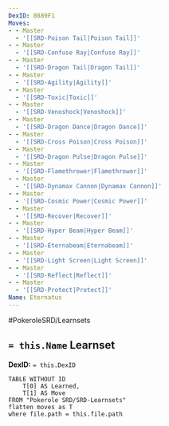 ```yaml
---
DexID: 0889F1
Moves:
- - Master
  - '[[SRD-Poison Tail|Poison Tail]]'
- - Master
  - '[[SRD-Confuse Ray|Confuse Ray]]'
- - Master
  - '[[SRD-Dragon Tail|Dragon Tail]]'
- - Master
  - '[[SRD-Agility|Agility]]'
- - Master
  - '[[SRD-Toxic|Toxic]]'
- - Master
  - '[[SRD-Venoshock|Venoshock]]'
- - Master
  - '[[SRD-Dragon Dance|Dragon Dance]]'
- - Master
  - '[[SRD-Cross Poison|Cross Poison]]'
- - Master
  - '[[SRD-Dragon Pulse|Dragon Pulse]]'
- - Master
  - '[[SRD-Flamethrower|Flamethrower]]'
- - Master
  - '[[SRD-Dynamax Cannon|Dynamax Cannon]]'
- - Master
  - '[[SRD-Cosmic Power|Cosmic Power]]'
- - Master
  - '[[SRD-Recover|Recover]]'
- - Master
  - '[[SRD-Hyper Beam|Hyper Beam]]'
- - Master
  - '[[SRD-Eternabeam|Eternabeam]]'
- - Master
  - '[[SRD-Light Screen|Light Screen]]'
- - Master
  - '[[SRD-Reflect|Reflect]]'
- - Master
  - '[[SRD-Protect|Protect]]'
Name: Eternatus
---
```


#PokeroleSRD/Learnsets

## `= this.Name` Learnset

**DexID:** `= this.DexID`

```dataview
TABLE WITHOUT ID
    T[0] AS Learned,
    T[1] AS Move
FROM "Pokerole SRD/SRD-Learnsets"
flatten moves as T
where file.path = this.file.path
```
